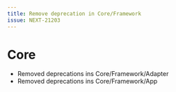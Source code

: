 ```yaml
---
title: Remove deprecation in Core/Framework
issue: NEXT-21203
---
```

# Core
* Removed deprecations ins Core/Framework/Adapter
* Removed deprecations ins Core/Framework/App
